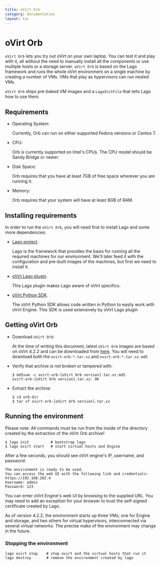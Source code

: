 ```yaml
---
title: oVirt Orb
category: documentation
layout: toc
---
```


# oVirt Orb

`oVirt Orb` lets you try out oVirt on your own laptop. You can
test it and play with it, all without the need to manually
install all the components or use multiple hosts or a storage
server. `oVirt Orb` is based on the Lago framework and runs the
whole oVirt environment on a single machine by creating a
number of VMs. VMs that play as hypervisors can run nested VMs.

`oVirt Orb` ships pre-baked VM images and a `LagoInitFile` that
tells Lago how to use them.

## Requirements

- Operating System:

  Currently, Orb can run on either supported Fedora versions or Centos 7.

- CPU:

  Orb is currently supported on Intel's CPUs. The CPU model should be Sandy Bridge or newer.

- Disk Space:

  Orb requires that you have at least 7GB of free space wherever you are running it.

- Memory:

  Orb requires that your system will have at least 8GB of RAM.

## Installing requirements

In order to run the `oVirt Orb`, you will need first to install Lago and some more dependencies:
- [Lago project](http://lago.readthedocs.io/en/latest/Installation.html).

  Lago is the framework that provides the basis for running all the required machines for our environment.
  We'll later feed it with the configuration and pre-built images of the machines, but first we need to install it.
- [oVirt Lago plugin](http://lago-ost-plugin.readthedocs.io/en/latest/Installation.html).

  This Lago plugin makes Lago aware of oVirt specifics.
- [oVirt Python SDK](https://pypi.python.org/pypi/ovirt-engine-sdk-python/4.2.4).

  The oVirt Python SDK allows code written in Python to easily work with oVirt Engine.
  This SDK is used extensively by oVirt Lago plugin

## Getting oVirt Orb
- Download `oVirt Orb`:

  At the time of writing this document, latest `oVirt Orb` images are based on oVirt 4.2.2 and can be downloaded from [here](http://resources.ovirt.org/pub/ovirt-4.2/ovirt-orb/).
  You will need to download both the `ovirt-orb-*.tar.xz` and `ovirt-orb-*.tar.xz.md5`
- Verify that archive is not broken or tampered with:

      $ md5sum -c ovirt-orb-[oVirt Orb version].tar.xz.md5
      ovirt-orb-[oVirt Orb version].tar.xz: OK

- Extract the archive:

      $ cd orb-dir
      $ tar xf ovirt-orb-[oVirt Orb version].tar.xz

## Running the environment

Please note: All commands must be run from the inside of the directory created by the extraction of the oVirt Orb archive!

    $ lago init          # bootstrap lago
    $ lago ovirt start   # start virtual hosts and Engine

After a few seconds, you should see oVirt engine's IP, username, and password:

    The environment is ready to be used.
    You can access the web UI with the following link and credentials:
    https://192.168.202.4
    Username: admin
    Password: 123

You can enter oVirt Engine's web UI by browsing to the supplied
URL. You may need to add an exception for your browser to trust
the self-signed certificate created by Lago.

As of version 4.2.2, the environment starts up three VMs; one
for Engine and storage, and two others for virtual hypervisors,
interconnected via several virtual networks. The precise make
of the environment may change in the future.

### Stopping the environment

    lago ovirt stop    # stop ovirt and the virtual hosts that run it
    lago destroy       # remove the environment created by lago
